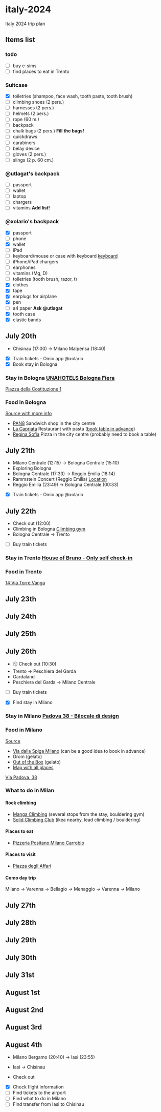 # italy-2024
Italy 2024 trip plan

## Items list

### todo

- [ ] buy e-sims
- [ ] find places to eat in Trento

### Suitcase 

- [x] toiletries (shampoo, face wash, tooth paste, tooth brush)
- [ ] climbing shoes (2 pers.)
- [ ] harnesses (2 pers.)
- [ ] helmets (2 pers.)
- [ ] rope (60 m.)
- [ ] backpack
- [ ] chalk bags (2 pers.) **Fill the bags!** 
- [ ] quickdraws
- [ ] carabiners
- [ ] belay device
- [ ] gloves (2 pers.)
- [ ] slings (2 p. 60 cm.)

### @utlagat's backpack

- [ ] passport
- [ ] wallet
- [ ] laptop
- [ ] chargers
- [ ] vitamins **Add list!**

### @xolario's backpack

- [x] passport
- [ ] phone
- [x] wallet
- [ ] iPad
- [ ] keyboard/mouse or case with keyboard [keyboard](https://darwin.md/ru/klaviatura-i-mysh-logitech-pebble-2-combo-for-mac-besprovodnye-grafitovyi.html)
- [ ] iPhone/iPad chargers
- [ ] earphones
- [ ] vitamins (Mg, D)
- [ ] toiletries (tooth brush, razor, t)
- [x] clothes
- [x] tape
- [x] earplugs for airplane
- [x] pen
- [ ] a4 paper **Ask @utlagat**
- [x] tooth case
- [x] elastic bands 

## July 20th

- Chisinau (17:00) -> Milano Malpensa (18:40)

- [x] Train tickets - Omio app @xolario
- [x] Book stay in Bologna
      
### Stay in Bologna [UNAHOTELS Bologna Fiera](https://www.booking.com/hotel/it/hotel-bologna-fiera.ru.html?label=gen173nr-1FCAEoggI46AdIM1gEaI4BiAEBmAExuAEHyAEN2AEB6AEB-AECiAIBqAIDuALbs-azBsACAdICJDQ4YjY3MDRmLWE1OGQtNDkxZS1iODQ5LTkyYjNhODIwYTE0NdgCBeACAQ&sid=50f89adaaf032a2f6ce1ba94e53608c3&aid=304142)

[Piazza della Costituzione 1](https://maps.app.goo.gl/91LZ1cLvxYQ8mChVA)

### Food in Bologna

[Source with more info](https://www.schaer.com/en-int/a/best-gf-places-bologna)

- [PAN8](https://maps.app.goo.gl/hodEmiYCGnuc2o7a8) Sandwich shop in the city centre
- [La Capriata](https://maps.app.goo.gl/kqWv6j1fMR3dVXgH7) Restaurant with pasta ([book table in advance](https://www.lacapriata.it/prenota/))
- [Regina Sofia](https://maps.app.goo.gl/euQupifiJ7wyEWvk9) Pizza in the city centre (probably need to book a table)

## July 21th

- Milano Centrale (12:15) -> Bologna Centrale (15:10)
- Exploring Bologna
- Bologna Centrale (17:33) -> Reggio Emilia (18:14)
- Rammstein Concert (Reggio Emilia) [Location](https://maps.app.goo.gl/4wPwKXaQer8gnisp6)
- Reggio Emilia (23:49) -> Bologna Centrale (00:33)

- [x] Train tickets - Omio app @xolario

## July 22th

- Check out (12:00)
- Climbing in Bologna [Climbing gym](https://maps.app.goo.gl/K2d94ZhJB2TgBCs38)
- Bologna Centrale -> Trento

- [ ] Buy train tickets

### Stay in Trento [House of Bruno - Only self check-in](https://www.booking.com/hotel/it/house-of-bruno.en-gb.html?aid=304142&label=gen173nr-1FCAEoggI46AdIM1gEaI4BiAEBmAEhuAEHyAEN2AEB6AEB-AEMiAIBqAIDuALkz-azBsACAdICJDAxODg0Y2IyLTM0N2UtNGIxOC1hMTZiLWJmYWU5NGVjMDMwMNgCBuACAQ&sid=41bfda7015653d39da5138d54fb30641&checkin=2024-07-22&checkout=2024-07-26&dest_id=-131282&dest_type=city&dist=0&do_availability_check=1&group_adults=2&group_children=0&hp_avform=1&hp_group_set=0&no_rooms=1&origin=hp&sb_price_type=total&src=hotel&type=total&activeTab=main#_)

### Food in Trento

[14 Via Torre Vanga](https://maps.app.goo.gl/mJnSFz9e6A3JRyL2A)

## July 23th

## July 24th

## July 25th

## July 26th

- 🕥 Check out (10:30)
- Trento -> Peschiera del Garda
- Gardaland
- Peschiera del Garda -> Milano Centrale

- [ ] Buy train tickets
- [x] Find stay in Milano


### Stay in Milano [Padova 38 - Bilocale di design](https://www.booking.com/hotel/it/padova-38-bilocale-di-design.ru.html?aid=304142&label=gen173nr-1FCAEoggI46AdIM1gEaI4BiAEBmAEhuAEHyAEN2AEB6AEB-AEMiAIBqAIDuALq9uuzBsACAdICJDg4ZWFjMTI3LWU1ZTQtNDNlYS1iZTM5LWUzZDA3OTE1Njc1N9gCBuACAQ&sid=41bfda7015653d39da5138d54fb30641&all_sr_blocks=1234312501_395389825_2_0_0&checkin=2024-07-26&checkout=2024-08-04&dest_id=-121726&dest_type=city&dist=0&group_adults=2&group_children=0&hapos=3&highlighted_blocks=1234312501_395389825_2_0_0&hpos=3&matching_block_id=1234312501_395389825_2_0_0&no_rooms=1&req_adults=2&req_children=0&room1=A%2CA&sb_price_type=total&sr_order=price&sr_pri_blocks=1234312501_395389825_2_0_0__49708&srepoch=1719337786&srpvid=5b0c797ff95100c2&type=total&ucfs=1&activeTab=main#map_closed)

### Food in Milano

[Source](https://wheatlesswanderlust.com/gluten-free-milan-restaurants/)

- [Via dalla Spiga Milano](https://maps.app.goo.gl/mapzqTajYC7mqiGD9) (can be a good idea to book in advance)
- Grom (gelato)
- [Out of the Box](https://maps.app.goo.gl/TKNt4JEv5PX1QcZE7) (gelato)
- [Map with all places](https://www.mybfisgf.com/glutenfree-milan)

[Via Padova, 38](https://maps.app.goo.gl/T3uG56xP4AhZ3oCy9)

### What to do in Milan

#### Rock climbing

- [Manga Climbing](https://maps.app.goo.gl/LCQprr1m1Y3SFvrz7) (several stops from the stay, bouldering gym)
- [Solid Climbing Club](https://maps.app.goo.gl/GoKCgaBb9ckGPS4P9) (ikea nearby, lead climbing / bouldering)

#### Places to eat

- [Pizzeria Positano Milano Carrobio](https://maps.app.goo.gl/LW1C8xg8RaPjJy9S8)

#### Places to visit

- [Piazza degli Affari](https://maps.app.goo.gl/HvgcbnYrYWwn9R4r8)

#### Como day trip

Milano -> Varenna -> Bellagio -> Menaggio -> Varenna -> Milano

## July 27th

## July 28th

## July 29th

## July 30th

## July 31st

## August 1st

## August 2nd

## August 3rd

## August 4th

- Milano Bergamo (20:40) -> Iasi (23:55)
- Iasi -> Chisinau

- Check out

- [x] Check flight information
- [ ] Find tickets to the airport
- [ ] Find what to do in Milano
- [ ] Find transfer from Iasi to Chisinau
